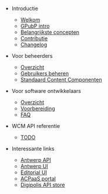 <!-- docs/_sidebar.md -->
* Introductie
    * [Welkom](/README.md "GPubP Content - Welkom")
    * [GPubP intro](/content/gpubp.md "GPubP Content - High level")
    * [Belangrijkste concepten](/content/concepts.md "GPubP Content - Concepten")
    * [Contributie](/CONTRIBUTING.md "GPubP Content - Contributie")
    * [Changelog](/CHANGELOG.md "GPubP Content - Changelog")

* Voor beheerders
    * [Overzicht](/content/redactie/getting-started.md)
    * [Gebruikers beheren](/content/redactie/onboarding.md)
    * [Standaard Content Componenten <i class="fa-solid fa-xs fa-arrow-up-right-from-square"></i>](https://docs.google.com/document/d/19RHSpMWIhUoD4ST7d4fvd1Z-mqxb14shNrsly_mDGs4/edit#heading=h.2burgxtzz5tm ':target="_blank"')

* Voor software ontwikkelaars
    * [Overzicht](/content/wcm/getting-started.md)
    * [Voorbereiding](/content/wcm/preparation.md)
    * [FAQ](/content/wcm/troubleshooting.md)

* WCM API referentie
    * [TODO](#)

* Interessante links
    * [Antwerp API <i class="fa-solid fa-xs fa-arrow-up-right-from-square"></i>](https://antwerp-api.digipolis.be ':target="_blank"')
    * [Antwerp UI <i class="fa-solid fa-xs fa-arrow-up-right-from-square"></i>](https://antwerp-ui.digipolis.be/home ':target="_blank"')
    * [Editorial UI <i class="fa-solid fa-xs fa-arrow-up-right-from-square"></i>](https://github.com/digipolisantwerp/editorial-ui_react ':target="_blank"')
    * [ACPaaS portal <i class="fa-solid fa-xs fa-arrow-up-right-from-square"></i>](https://acpaas.digipolis.be/nl/product/generiek-publicatie-platform ':target="_blank"')
    * [Digipolis API store <i class="fa-solid fa-xs fa-arrow-up-right-from-square"></i>](https://api-store.antwerpen.be ':target="_blank"')
